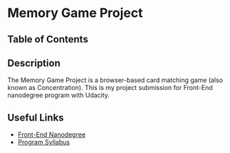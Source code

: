 # Memory Game Project

## Table of Contents

## Description

The Memory Game Project is a browser-based card matching game (also known as Concentration). This is my project submission for Front-End nanodegree program with Udacity.

## Useful Links

- [Front-End Nanodegree](https://www.udacity.com/course/front-end-web-developer-nanodegree--nd0011)
- [Program Syllabus](https://d20vrrgs8k4bvw.cloudfront.net/documents/en-US/Front+End+Web+Dev+-+nd0011+-+syllabus.pdf)
